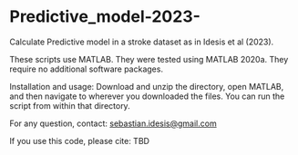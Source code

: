 # Predictive_model-2023-

Calculate Predictive model in a stroke dataset as in Idesis et al (2023).

These scripts use MATLAB. They were tested using MATLAB 2020a. They require no additional software packages.

Installation and usage: Download and unzip the directory, open MATLAB, and then navigate to wherever you downloaded the files. You can run the script from within that directory.

For any question, contact: sebastian.idesis@gmail.com

If you use this code, please cite: TBD
